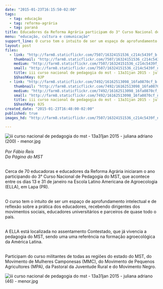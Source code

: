 ```yaml
---
date: "2015-01-23T16:15:50-02:00"
tags:
  - tag: educação
  - tag: reforma-agrária
  - tag: paraná
title: Educadores da Reforma Agrária participam do 3° Curso Nacional de Pedagogia do MST
menu: "educação, cultura e comunicação"
support_line: O curso tem o intuito de ser um espaço de aprofundamento intelectual e de reflexão sobre a prática educacional no país.
layout: post
files:
  - link: "http://farm8.staticflickr.com/7507/16324151536_c214c5439f_b.jpg"
    thumbnail: "http://farm8.staticflickr.com/7507/16324151536_c214c5439f_t.jpg"
    medium: "http://farm8.staticflickr.com/7507/16324151536_c214c5439f_z.jpg"
    small: "http://farm8.staticflickr.com/7507/16324151536_c214c5439f_n.jpg"
    title: iii curso nacional de pedagogia do mst - 13a31jan 2015 - juliana adriano (200) - menor.jpg
    $$hashKey: 0JP
  - link: "http://farm8.staticflickr.com/7492/16162513098_16fa0870cf_b.jpg"
    thumbnail: "http://farm8.staticflickr.com/7492/16162513098_16fa0870cf_t.jpg"
    medium: "http://farm8.staticflickr.com/7492/16162513098_16fa0870cf_z.jpg"
    small: "http://farm8.staticflickr.com/7492/16162513098_16fa0870cf_n.jpg"
    title: iii curso nacional de pedagogia do mst - 13a31jan 2015 - juliana adriano (46) - menor.jpg
    $$hashKey: 0JS
created_date: "2015-01-23T16:48:00-02:00"
published: true
images_hd: "http://farm8.staticflickr.com/7507/16324151536_c214c5439f_n.jpg"

---
```

<p><img alt="iii curso nacional de pedagogia do mst - 13a31jan 2015 - juliana adriano (200) - menor.jpg" src="http://farm8.staticflickr.com/7507/16324151536_c214c5439f_b.jpg" /><br />
<br />
<em>Por F&aacute;bio Reis<br />
Da P&aacute;gina do MST</em></p>

<p><br />
Cerca de 70 educadoras e educadores da Reforma Agr&aacute;ria iniciaram o ano participando do 3&deg; Curso Nacional de Pedagogia do MST, que acontece entre os dias 13 e 31 de janeiro na Escola Latino Americana de Agroecologia (ELLA), em Lapa (PR).</p>

<p><br />
O curso tem o intuito de ser um espa&ccedil;o de aprofundamento intelectual e de reflex&atilde;o sobre a pr&aacute;tica dos educadores, recebendo dirigentes dos movimentos sociais, educadores universit&aacute;rios e parceiros de quase todo o pa&iacute;s.</p>

<p><br />
A ELLA est&aacute; localizada no assentamento Contestado, que j&aacute; vivencia a pedagogia do MST, sendo uma uma refer&ecirc;ncia na forma&ccedil;&atilde;o agroecol&oacute;gica da Am&eacute;rica Latina.&nbsp;</p>

<p><br />
Participam do curso militantes de todas as regi&otilde;es do estado do MST, do Movimento de Mulheres Camponesas (MMC), do Movimento de Pequenos Agricultores (MPA), da Pastoral da Juventude Rural e do Movimento Negro.</p>

<p><img alt="iii curso nacional de pedagogia do mst - 13a31jan 2015 - juliana adriano (46) - menor.jpg" src="http://farm8.staticflickr.com/7492/16162513098_16fa0870cf_b.jpg" /></p>

